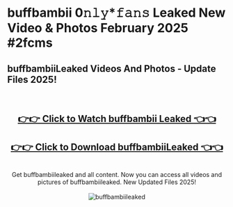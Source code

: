 # buffbambii 0𝚗𝚕𝚢*𝚏𝚊𝚗𝚜 Leaked New Video & Photos February 2025 #2fcms

<h2>buffbambiiLeaked Videos And Photos - Update Files 2025!</h2>
<br>
<div align="center">
<h2><a href="https://mediaupload.pro?title=buffbambii&ref=11F" rel="nofollow">👉👉 Click to Watch buffbambii Leaked 👈👈</a></h2>
<h2><a href="https://mediaupload.pro?title=buffbambii&ref=11F" rel="nofollow">👉👉 Click to Download buffbambiiLeaked 👈👈</a></h2>
<br>
Get buffbambiileaked and all content. Now you can access all videos and pictures of buffbambiileaked. New Updated Files 2025!
<br>
<br>
<a href="https://mediaupload.pro?title=buffbambii&ref=11F" rel="nofollow" data-target="animated-image.originalLink"><img src="https://i.ibb.co/Gkj2r4b/banner.png" alt="buffbambiileaked" style="max-width: 100%; display: inline-block;" data-target="animated-image.originalImage"></a>
</div>
<br>

